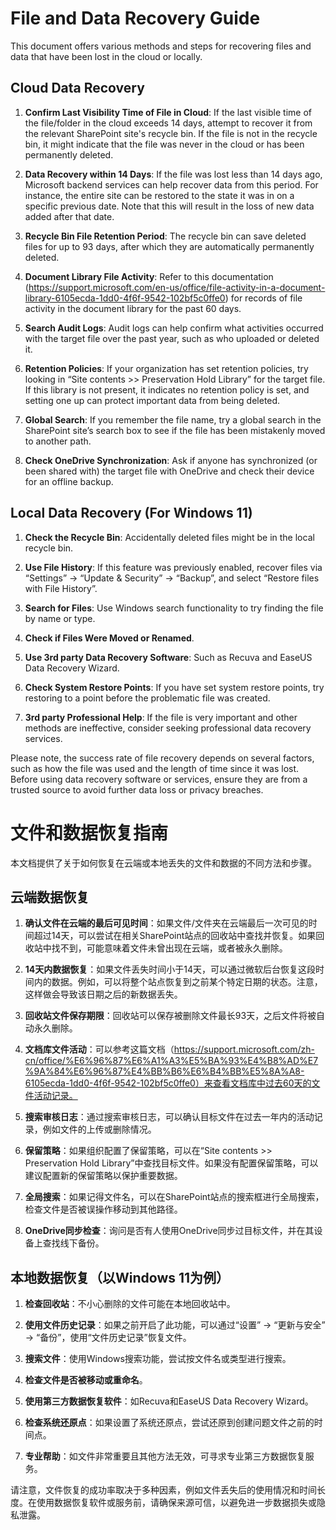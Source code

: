 # File and Data Recovery Guide

This document offers various methods and steps for recovering files and data that have been lost in the cloud or locally.

## Cloud Data Recovery

1. **Confirm Last Visibility Time of File in Cloud**: If the last visible time of the file/folder in the cloud exceeds 14 days, attempt to recover it from the relevant SharePoint site's recycle bin. If the file is not in the recycle bin, it might indicate that the file was never in the cloud or has been permanently deleted.

2. **Data Recovery within 14 Days**: If the file was lost less than 14 days ago, Microsoft backend services can help recover data from this period. For instance, the entire site can be restored to the state it was in on a specific previous date. Note that this will result in the loss of new data added after that date.

3. **Recycle Bin File Retention Period**: The recycle bin can save deleted files for up to 93 days, after which they are automatically permanently deleted.

4. **Document Library File Activity**: Refer to this documentation (https://support.microsoft.com/en-us/office/file-activity-in-a-document-library-6105ecda-1dd0-4f6f-9542-102bf5c0ffe0) for records of file activity in the document library for the past 60 days.

5. **Search Audit Logs**: Audit logs can help confirm what activities occurred with the target file over the past year, such as who uploaded or deleted it.

6. **Retention Policies**: If your organization has set retention policies, try looking in “Site contents >> Preservation Hold Library” for the target file. If this library is not present, it indicates no retention policy is set, and setting one up can protect important data from being deleted.

7. **Global Search**: If you remember the file name, try a global search in the SharePoint site’s search box to see if the file has been mistakenly moved to another path.

8. **Check OneDrive Synchronization**: Ask if anyone has synchronized (or been shared with) the target file with OneDrive and check their device for an offline backup.

## Local Data Recovery (For Windows 11)

1. **Check the Recycle Bin**: Accidentally deleted files might be in the local recycle bin.

2. **Use File History**: If this feature was previously enabled, recover files via “Settings” -> “Update & Security” -> “Backup”, and select “Restore files with File History”.

3. **Search for Files**: Use Windows search functionality to try finding the file by name or type.

4. **Check if Files Were Moved or Renamed**.

5. **Use 3rd party Data Recovery Software**: Such as Recuva and EaseUS Data Recovery Wizard.

6. **Check System Restore Points**: If you have set system restore points, try restoring to a point before the problematic file was created.

7. **3rd party Professional Help**: If the file is very important and other methods are ineffective, consider seeking professional data recovery services.

Please note, the success rate of file recovery depends on several factors, such as how the file was used and the length of time since it was lost. Before using data recovery software or services, ensure they are from a trusted source to avoid further data loss or privacy breaches.

# 文件和数据恢复指南

本文档提供了关于如何恢复在云端或本地丢失的文件和数据的不同方法和步骤。

## 云端数据恢复

1. **确认文件在云端的最后可见时间**：如果文件/文件夹在云端最后一次可见的时间超过14天，可以尝试在相关SharePoint站点的回收站中查找并恢复。如果回收站中找不到，可能意味着文件未曾出现在云端，或者被永久删除。

2. **14天内数据恢复**：如果文件丢失时间小于14天，可以通过微软后台恢复这段时间内的数据。例如，可以将整个站点恢复到之前某个特定日期的状态。注意，这样做会导致该日期之后的新数据丢失。

3. **回收站文件保存期限**：回收站可以保存被删除文件最长93天，之后文件将被自动永久删除。

4. **文档库文件活动**：可以参考这篇文档（https://support.microsoft.com/zh-cn/office/%E6%96%87%E6%A1%A3%E5%BA%93%E4%B8%AD%E7%9A%84%E6%96%87%E4%BB%B6%E6%B4%BB%E5%8A%A8-6105ecda-1dd0-4f6f-9542-102bf5c0ffe0）来查看文档库中过去60天的文件活动记录。

5. **搜索审核日志**：通过搜索审核日志，可以确认目标文件在过去一年内的活动记录，例如文件的上传或删除情况。

6. **保留策略**：如果组织配置了保留策略，可以在“Site contents >> Preservation Hold Library”中查找目标文件。如果没有配置保留策略，可以建议配置新的保留策略以保护重要数据。

7. **全局搜索**：如果记得文件名，可以在SharePoint站点的搜索框进行全局搜索，检查文件是否被误操作移动到其他路径。

8. **OneDrive同步检查**：询问是否有人使用OneDrive同步过目标文件，并在其设备上查找线下备份。

## 本地数据恢复（以Windows 11为例）

1. **检查回收站**：不小心删除的文件可能在本地回收站中。

2. **使用文件历史记录**：如果之前开启了此功能，可以通过“设置” -> “更新与安全” -> “备份”，使用“文件历史记录”恢复文件。

3. **搜索文件**：使用Windows搜索功能，尝试按文件名或类型进行搜索。

4. **检查文件是否被移动或重命名**。

5. **使用第三方数据恢复软件**：如Recuva和EaseUS Data Recovery Wizard。

6. **检查系统还原点**：如果设置了系统还原点，尝试还原到创建问题文件之前的时间点。

7. **专业帮助**：如文件非常重要且其他方法无效，可寻求专业第三方数据恢复服务。

请注意，文件恢复的成功率取决于多种因素，例如文件丢失后的使用情况和时间长度。在使用数据恢复软件或服务前，请确保来源可信，以避免进一步数据损失或隐私泄露。
